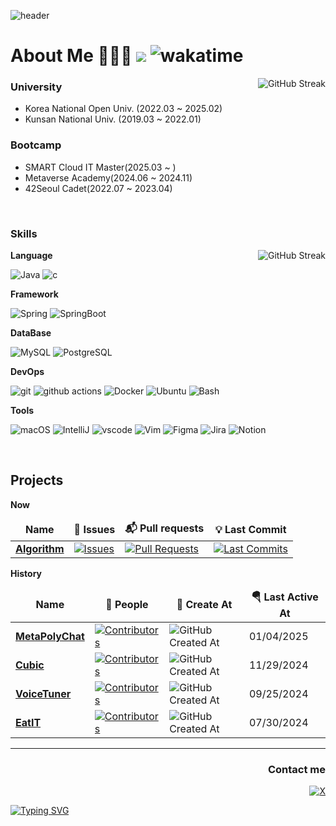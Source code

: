 ![header](https://capsule-render.vercel.app/api?type=waving&height=250&color=gradient&text=Syamcat's%20github&section=header&textBg=false&fontSize=60&fontAlign=70&fontAlignY=31&animation=fadeIn)
# About Me 🧑🏻‍💻 ![](https://visitor-badge.laobi.icu/badge?page_id=syamcat.readme) ![wakatime](https://wakatime.com/badge/user/1cf75f2c-c73f-4493-b9ab-6e0a11fa7fdb.svg)

<picture>
  <a href="https://git.io/streak-stats"><img id="streak-stats" src="https://streak-stats.demolab.com?user=syamcat&theme=tokyonight&hide_border=true&border_radius=3&locale=en&date_format=%5BY%20%5DM%20j&card_width=400&card_height=180" alt="GitHub Streak" align=right /></a>
</picture>

### University ###

- Korea National Open Univ. (2022.03 ~ 2025.02)
- Kunsan National Univ. (2019.03 ~ 2022.01)

### Bootcamp ###

- SMART Cloud IT Master(2025.03 ~ )
- Metaverse Academy(2024.06 ~ 2024.11)
- 42Seoul Cadet(2022.07 ~ 2023.04)

<br/>

### Skills ###

<picture>
  <a href="https://git.io/streak-stats"><img src="https://github-readme-stats.vercel.app/api/top-langs/?username=syamcat&layout=compact&theme=tokyonight&hide_border=true" alt="GitHub Streak" align=right /></a>
</picture>

**Language**

<p>
  <img alt="Java" src="https://img.shields.io/badge/Java-007396?style=flat" />
  <img alt="c" src="https://img.shields.io/badge/C-A8B9CC?style=flat&logo=c&logoColor=white" />
</p>


**Framework**

<p>
  <img alt="Spring" src="https://img.shields.io/badge/Spring-6DB33F?style=flat&logo=spring&logoColor=white" />
  <img alt="SpringBoot" src="https://img.shields.io/badge/SpringBoot-6DB33F?style=flat&logo=springboot&logoColor=white" />
</p>

**DataBase**

<p>
  <img alt="MySQL" src="https://img.shields.io/badge/MySQL-4479A1?style=flat&logo=MySQL&logoColor=white" />
  <img alt="PostgreSQL" src="https://img.shields.io/badge/PostgreSQL-4169E1?style=flat&logo=postgresql&logoColor=white" />
</p>

**DevOps**

<p>
  <img alt="git" src="https://img.shields.io/badge/Git-F05032?style=flat&logo=git&logoColor=white" />
  <img alt="github actions"
    src="https://img.shields.io/badge/-Github_Actions-2088FF?style=flat&logo=github-actions&logoColor=white" />
  <img alt="Docker" src="https://img.shields.io/badge/Docker-46a2f1?style=flat&logo=docker&logoColor=white" />
  <img alt="Ubuntu" src="https://img.shields.io/badge/Ubuntu-E95420?style=flat&logo=ubuntu&logoColor=white" />
  <img alt="Bash" src="https://img.shields.io/badge/Bash-4EAA25?style=flat&logo=gnubash&logoColor=white" />
</p>

**Tools**

<p>
  <img alt="macOS" src="https://img.shields.io/badge/-macOS-333?style=flat&logo=apple&logoColor=white" />
  <img alt="IntelliJ" src="https://img.shields.io/badge/IntelliJ-000000?style=flat&logo=intellijidea&logoColor=white" />
  <img alt="vscode" src="https://img.shields.io/badge/Visual%20Studio%20Code-blue?style=flat&logo=visual-studio-code&logoColor=ffffff" />
  <img alt="Vim" src="https://img.shields.io/badge/Vim-019733?style=flat&logo=vim&logoColor=white" />
  <img alt="Figma" src="https://img.shields.io/badge/Figma-F24E1E?style=flat&logo=figma&logoColor=white" />
  <img alt="Jira" src="https://img.shields.io/badge/Jira-0052CC?style=flat&logo=jira&logoColor=white" />
  <img alt="Notion" src="https://img.shields.io/badge/Notion-000000?style=flat&logo=notion&logoColor=white" />
</p>

<br/>

## Projects ##

**Now**

<table>
  <thead align=center>
    <tr border: none;>
      <td><b>Name</b></td>
      <td><b>🔔 Issues</b></td>
      <td><b>📬 Pull requests</b></td>
      <td><b>💡 Last Commit</b></td>
    </tr>
  </thead>
  <tbody>
    <tr>
      <td>
        <a href=https://github.com/syamcat/BOJ><b>Algorithm</b></a>
      </td>
      <td>
        <a href=https://github.com/syamcat/BOJ/issues target=_blank><img alt=Issues src="https://img.shields.io/github/issues/syamcat/BOJ?style=flat&labelColor=343b41"></a>
      </td>
      <td>
        <a href=https://github.com/syamcat/BOJ/pulls target=_blank><img alt="Pull Requests"src="https://img.shields.io/github/issues-pr/syamcat/BOJ?style=flat&labelColor=343b41"></a>
      </td>
      <td>
        <a href=https://github.com/syamcat/BOJ/commits target=_blank><img alt="Last Commits"src="https://img.shields.io/github/last-commit/syamcat/BOJ?style=flat&labelColor=343b41"></a>
    </tr>
  </tbody>
</table>

**History**

<table>
  <thead align=center>
    <tr border: none;>
      <td><b>Name</b></td>
      <td><b>👥 People</b></td>
      <td><b>🛫 Create At</b></td>
      <td><b>🪂 Last Active At</b></td>
    </tr>
  </thead>
  <tbody>
    <!-- PolyChat -->
    <tr>
      <td>
        <a href=https://github.com/MetaPolyChat/PolyChat-BE><b>MetaPolyChat</b></a>
      </td>
      <td>
        <a href=https://github.com/MetaPolyChat/PolyChat-BE/contributors target=_blank><img alt="Contributors" src="https://img.shields.io/github/contributors/MetaPolyChat/PolyChat-BE?style=flat&labelColor=343b41"></a>
      </td>
      <td>
        <img alt="GitHub Created At" src="https://img.shields.io/github/created-at/MetaPolyChat/PolyChat-BE">
      </td>
      <td>01/04/2025</td>
    </tr>
    <!-- Cubic -->
    <tr>
      <td>
        <a href=https://github.com/Mtvs-FinalProject/backend><b>Cubic</b></a>
      </td>
      <td>
        <a href=https://github.com/Mtvs-FinalProject/backend/contributors target=_blank><img alt="Contributors" src="https://img.shields.io/github/contributors/Mtvs-FinalProject/backend?style=flat&labelColor=343b41"></a>
      </td>
      <td>
        <img alt="GitHub Created At" src="https://img.shields.io/github/created-at/Mtvs-FinalProject/backend">
      </td>
      <td>11/29/2024</td>
    </tr>
    <!-- VoiceTuner -->
    <tr>
      <td>
        <a href=https://github.com/MTVS-VoiceTuner/VoiceTuner-BackEnd-BE target=_blank><b>VoiceTuner</b></a>
      </td>
      <td>
        <a href=https://github.com/MTVS-VoiceTuner/VoiceTuner-BackEnd-BE/contributors target=_blank><img alt="Contributors" src="https://img.shields.io/github/contributors/MTVS-VoiceTuner/VoiceTuner-BackEnd-BE?style=flat&labelColor=343b41"></a>
      </td>
      <td>
        <img alt="GitHub Created At" src="https://img.shields.io/github/created-at/MTVS-VoiceTuner/VoiceTuner-BackEnd-BE">
      </td>
      <td>09/25/2024</td>
    </tr>
    <!-- EatIT -->
    <tr>
      <td>
        <a href=https://github.com/Practice-i5/EatIT target=_blank><b>EatIT</b></a> <a href=https://react-typewriter.vercel.app/ target=_blank></a>
      </td>
      <td>
        <a href=https://github.com/Practice-i5/EatIT/contributors target=_blank><img alt="Contributors" src="https://img.shields.io/github/contributors/Practice-i5/EatIT?style=flat&labelColor=343b41"></a>
      </td>
      <td>
        <img alt="GitHub Created At" src="https://img.shields.io/github/created-at/Practice-i5/EatIT">
      </td>
      <td>07/30/2024</td>
    </tr>
  </tbody>
</table>

<hr>
<h3 align=right>Contact me</h3>

<p align=right> <a href="https://www.linkedin.com/in/도현-김-a86136271/?locale=ja_JP"><img alt="" src='https://img.shields.io/badge/LinkedIn-0A66C2.svg?&style=for-the-badge&logo=linkedin&logoColor=white' /></a> <a href="https://x.com/Gaon333" target="_blank"><img alt="X" src="https://img.shields.io/badge/X-000000.svg?&style=for-the-badge&logo=x&logoColor=white" target="_blank"/> </a>

<a href="https://git.io/typing-svg"><img src="https://readme-typing-svg.demolab.com?font=Fira+Code&pause=1000&center=true&vCenter=true&width=435&lines=Thank+you+for+visiting+my+GitHub" alt="Typing SVG" align=center /></a>



